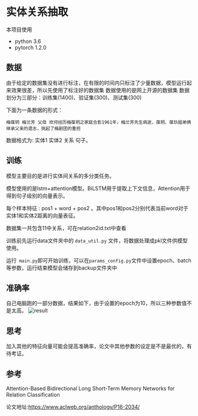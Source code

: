 # 实体关系抽取
本项目使用
+ python 3.6
+ pytorch 1.2.0

## 数据
由于给定的数据集没有进行标注，在有限的时间内只标注了少量数据，模型运行起来效果很差，所以先使用了标注好的数据集
数据使用的是网上开源的数据集
数据划分为三部分：训练集(1400)、验证集(300)、测试集(300)

下面为一条数据的形式：
```
梅葆玥	梅兰芳	父母 坎坷经历梅葆玥之家庭合影1961年，梅兰芳先生病逝，葆玥、葆玖姐弟俩继承父亲的遗志，挑起了梅剧团的重担
```
数据格式为: 实体1 实体2 关系 句子。

## 训练
模型主要目的是进行实体间关系的多分类任务。

模型使用的是lstm+attention模型。BiLSTM用于提取上下文信息，Attention用于得到句子级别的向量表示。

每个样本特征 :  pos1 + word + pos2 。其中pos1和pos2分别代表当前word对于实体1和实体2距离的向量表征。

数据集一共包含11中关系，可在relation2id.txt中查看

训练前先运行data文件夹中的 `data_util.py` 文件，将数据处理成pkl文件供模型使用。 

运行` main.py`即可开始训练，可以在`params_config.py`文件中设置epoch、batch等参数，运行结束模型会储存到backup文件夹中



## 准确率
自己电脑跑的一部分数据，结果如下，由于设置的epoch为10，所以三种参数值不是太高。
![result]()



## 思考
加入其他的特征向量可能会提高准确率，论文中其他参数的设定是不是最优的，有待考证。

## 参考
Attention-Based Bidirectional Long Short-Term Memory Networks for Relation Classification

论文地址:https://www.aclweb.org/anthology/P16-2034/




